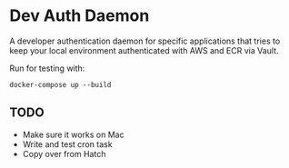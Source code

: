 # Dev Auth Daemon

A developer authentication daemon for specific applications that tries to keep your local environment authenticated with AWS and ECR via Vault.

Run for testing with: 

```
docker-compose up --build
```

## TODO

- Make sure it works on Mac
- Write and test cron task 
- Copy over from Hatch